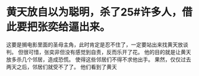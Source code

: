 # 黄天放自以为聪明，杀了25#许多人，借此要把张奕给逼出来。
这要是搁电影里面的圣母主角，此时肯定是忍不住了，一定要站出来找黄天放谈判。
但很可惜，张奕非但没有感觉到自责，反而乐开了花。
他的目的就是让黄天放多杀几个邻居，造成恐慌。
使得这些邻居们不得不求他出手。
果然，仅仅过去两天之后，邻居们就受不了了。
他们看到了黄天


